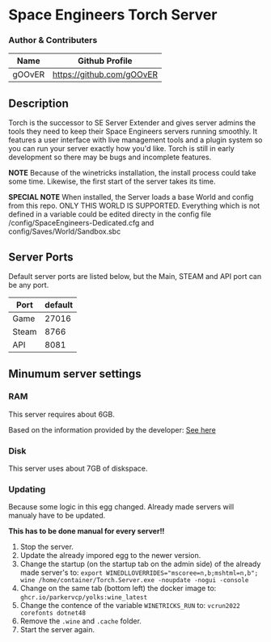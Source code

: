 # Space Engineers Torch Server

### Author & Contributers
| Name        | Github Profile  |
| ------------- |-------------|
|   gOOvER   | https://github.com/gOOvER |


## Description
Torch is the successor to SE Server Extender and gives server admins the tools they need to keep their Space Engineers servers running smoothly. It features a user interface with live management tools and a plugin system so you can run your server exactly how you'd like. Torch is still in early development so there may be bugs and incomplete features.

**NOTE**
Because of the winetricks installation, the install process could take some time. Likewise, the first start of the server takes its time.

**SPECIAL NOTE**
When installed, the Server loads a base World and config from this repo. ONLY THIS WORLD IS SUPPORTED.
Everything which is not defined in a variable could be edited directy in the config file /config/SpaceEngineers-Dedicated.cfg and config/Saves/World/Sandbox.sbc

## Server Ports

Default server ports are listed below, but the Main, STEAM and API port can be any port. 

| Port  | default |
|-------|---------|
| Game  | 27016   |
| Steam | 8766    |
| API   | 8081    |

## Minumum server settings

### RAM

This server requires about 6GB.

Based on the information provided by the developer: [See here](https://www.spaceengineersgame.com/dedicated-servers/)

### Disk

This server uses about 7GB of diskspace.

### Updating

Because some logic in this egg changed. Already made servers will manualy have to be updated.

**This has to be done manual for every server!!**

1. Stop the server.
2. Update the already impored egg to the newer version.
3. Change the startup (on the startup tab on the admin side) of the already made server's to: `export WINEDLLOVERRIDES="mscoree=n,b;mshtml=n,b"; wine /home/container/Torch.Server.exe -noupdate -nogui -console`
4. Change on the same tab (bottom left) the docker image to: `ghcr.io/parkervcp/yolks:wine_latest`
5. Change the contence of the variable `WINETRICKS_RUN` to: `vcrun2022 corefonts dotnet48`
6. Remove the `.wine` and `.cache` folder.
7. Start the server again.

